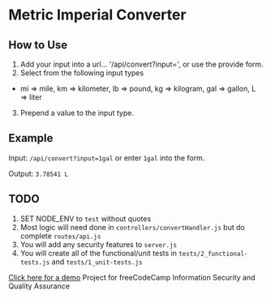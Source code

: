 # Metric Imperial Converter

## How to Use

1. Add your input into a url... '/api/convert?input=<HERE>', or use the provide form.
2. Select from the following input types
  - mi => mile, km => kilometer, lb => pound, kg => kilogram, gal => gallon, L => liter
3. Prepend a value to the input type.

## Example

Input:
` /api/convert?input=1gal `
or enter ` 1gal ` into the form.

Output:
` 3.78541 L ` 



## TODO

1) SET NODE_ENV to `test` without quotes
2) Most logic will need done in `controllers/convertHandler.js` but do complete `routes/api.js`
3) You will add any security features to `server.js`
4) You will create all of the functional/unit tests in `tests/2_functional-tests.js` and `tests/1_unit-tests.js`

[Click here for a demo](https://ripe-fine.glitch.me/)
Project for freeCodeCamp Information Security and Quality Assurance